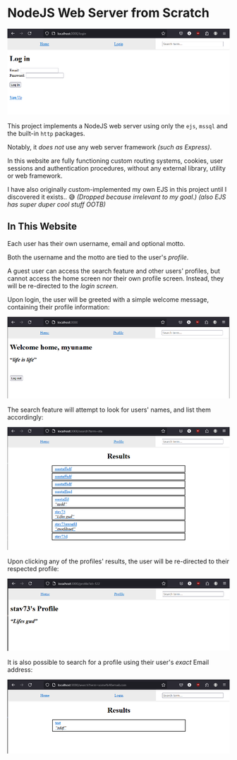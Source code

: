 # NodeJS Web Server from Scratch

![Banner](./public/assets/banner.png)

This project implements a NodeJS web server using only the `ejs`, `mssql` and the built-in `http` packages.

Notably, it *does not* use any web server framework *(such as Express)*.

In this website are fully functioning custom routing systems, cookies, user sessions and authentication procedures, without any external library, utility or web framework.

I have also originally custom-implemented my own EJS in this project until I discovered it exists.. 😅 *(Dropped because irrelevant to my goal.) (also EJS has super duper cool stuff OOTB)*

## In This Website

Each user has their own username, email and optional motto.

Both the username and the motto are tied to the user's *profile*.

A guest user can access the search feature and other users' profiles, but cannot access the home screen nor their own profile screen. Instead, they will be re-directed to the *login screen*.

Upon login, the user will be greeted with a simple welcome message, containing their profile information:

![The home screen for user "myuname", with the motto "life is life".](./public/assets/home.png)

The search feature will attempt to look for users' names, and list them accordingly:

![Search results for query "sta"](./public/assets/search.png)

Upon clicking any of the profiles' results, the user will be re-directed to their respected profile:

![Profile page of "stav73", with the motto "Lifes gud"](./public/assets/profile.png)

It is also possible to search for a profile using their user's *exact* Email address:

![The search results for the Email query of "some@email.com"](./public/assets/email_search.png)